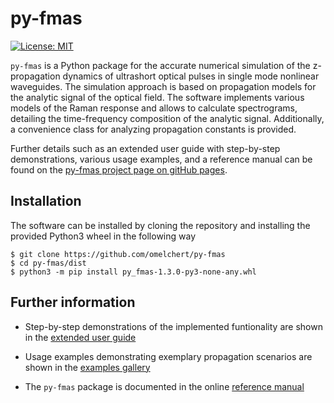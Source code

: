 # py-fmas 

[![License: MIT](https://img.shields.io/badge/License-MIT-green.svg)](https://opensource.org/licenses/MIT)

`py-fmas` is a Python package for the accurate numerical simulation of the
z-propagation dynamics of ultrashort optical pulses in single mode nonlinear
waveguides.  The simulation approach is based on propagation models for the
analytic signal of the optical field.
The software implements various models of the Raman response and allows to
calculate spectrograms, detailing the time-frequency composition of the
analytic signal. Additionally, a convenience class for analyzing propagation
constants is provided.

Further details such as an extended user guide with step-by-step
demonstrations, various usage examples, and a reference manual can be found on
the [py-fmas project page on gitHub pages](https://omelchert.github.io/py-fmas/).

## Installation

The software can be installed by cloning the repository and installing the
provided Python3 wheel in the following way

```
$ git clone https://github.com/omelchert/py-fmas
$ cd py-fmas/dist 
$ python3 -m pip install py_fmas-1.3.0-py3-none-any.whl
```

## Further information 

- Step-by-step demonstrations of the implemented funtionality are shown in the
  [extended user guide](https://omelchert.github.io/py-fmas/auto_tutorials/index.html)

- Usage examples demonstrating exemplary propagation scenarios are shown in the 
  [examples gallery](https://omelchert.github.io/py-fmas/auto_examples/index.html)

- The `py-fmas` package is documented in the online 
  [reference manual](https://omelchert.github.io/py-fmas/reference_manual/index.html)
